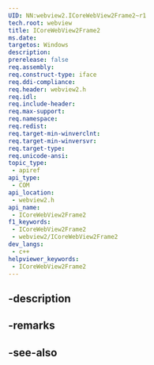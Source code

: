 ```yaml
---
UID: NN:webview2.ICoreWebView2Frame2~r1
tech.root: webview
title: ICoreWebView2Frame2
ms.date: 
targetos: Windows
description: 
prerelease: false
req.assembly: 
req.construct-type: iface
req.ddi-compliance: 
req.header: webview2.h
req.idl: 
req.include-header: 
req.max-support: 
req.namespace: 
req.redist: 
req.target-min-winverclnt: 
req.target-min-winversvr: 
req.target-type: 
req.unicode-ansi: 
topic_type:
 - apiref
api_type:
 - COM
api_location:
 - webview2.h
api_name:
 - ICoreWebView2Frame2
f1_keywords:
 - ICoreWebView2Frame2
 - webview2/ICoreWebView2Frame2
dev_langs:
 - c++
helpviewer_keywords:
 - ICoreWebView2Frame2
---
```


## -description

## -remarks

## -see-also

